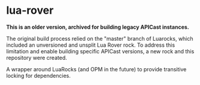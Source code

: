 # lua-rover

**This is an older version, archived for building legacy APICast instances.**

The original build process relied on the "master" branch of Luarocks, which
included an unversioned and unsplit Lua Rover rock. To address this limitation
and enable building specific APICast versions, a new rock and this repository
were created.

A wrapper around LuaRocks (and OPM in the future) to provide transitive locking for dependencies.
